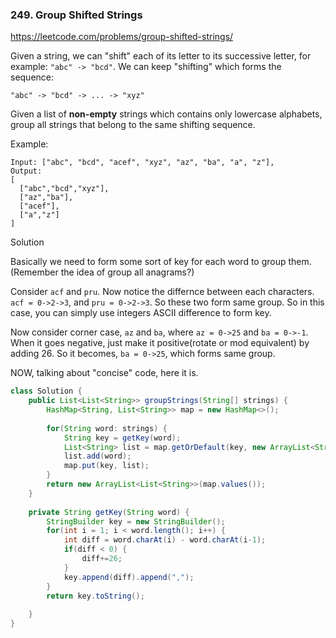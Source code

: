 ### 249. Group Shifted Strings

https://leetcode.com/problems/group-shifted-strings/

Given a string, we can "shift" each of its letter to its successive letter, for example: `"abc" -> "bcd"`. We can keep "shifting" which forms the sequence:

`"abc" -> "bcd" -> ... -> "xyz"`

Given a list of **non-empty** strings which contains only lowercase alphabets, group all strings that belong to the same shifting sequence.

Example:
```
Input: ["abc", "bcd", "acef", "xyz", "az", "ba", "a", "z"],
Output: 
[
  ["abc","bcd","xyz"],
  ["az","ba"],
  ["acef"],
  ["a","z"]
]
```

Solution

Basically we need to form some sort of key for each word to group them. (Remember the idea of group all anagrams?)

Consider `acf` and `pru`. Now notice the differnce between each characters.
`acf = 0->2->3`, and `pru = 0->2->3`. So these two form same group. So in this case, you can simply use integers ASCII difference to form key.

Now consider corner case, `az` and `ba`, where `az = 0->25` and `ba = 0->-1`. When it goes negative, just make it positive(rotate or mod equivalent) by adding 26. So it becomes, `ba = 0->25`, which forms same group.

NOW, talking about "concise" code, here it is.

```java
class Solution {
    public List<List<String>> groupStrings(String[] strings) {
        HashMap<String, List<String>> map = new HashMap<>();
        
        for(String word: strings) {
            String key = getKey(word);
            List<String> list = map.getOrDefault(key, new ArrayList<String>());
            list.add(word);
            map.put(key, list);
        }
        return new ArrayList<List<String>>(map.values());
    }
    
    private String getKey(String word) {
        StringBuilder key = new StringBuilder();
        for(int i = 1; i < word.length(); i++) {
            int diff = word.charAt(i) - word.charAt(i-1);
            if(diff < 0) {
                diff+=26;
            }
            key.append(diff).append(",");
        }
        return key.toString();
        
    }
}
```